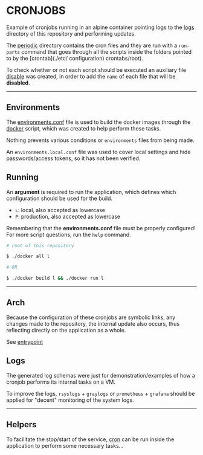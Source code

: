 # CRONJOBS

Example of cronjobs running in an alpine container pointing logs to the [logs](./logs/) directory of this repository and performing updates.

The [periodic](./etc/periodic/) directory contains the cron files and they are run with a `run-parts` command that goes through all the scripts inside the folders pointed to by the [crontab](./etc/ configuration) crontabs/root).

To check whether or not each script should be executed an auxiliary file [disable](./etc/periodic/disable) was created, in order to add the `name` of each file that will be **disabled**.

---

## Environments

The [environments.conf](./environments.conf) file is used to build the docker images through the [docker](./docker) script, which was created to help perform these tasks.

Nothing prevents various conditions or `environments` files from being made.

An `environments.local.conf` file was used to cover local settings and hide passwords/access tokens, so it has not been verified.

## Running

An **argument** is required to run the application, which defines which configuration should be used for the build.

- `L`: local, also accepted as lowercase
- `P`: production, also accepted as lowercase

Remembering that the **environments.conf** file must be properly configured! For more script questions, run the `help` command.

```sh
# root of this repository

$ ./docker all l

# OR

$ ./docker build l && ./docker run l

```

---

## Arch

Because the configuration of these cronjobs are symbolic links, any changes made to the repository, the internal update also occurs, thus reflecting directly on the application as a whole.

See [entrypoint](./entrypoint)

## Logs

The generated log schemas were just for demonstration/examples of how a cronjob performs its internal tasks on a VM.

To improve the logs, `rsyslogs` + `graylogs` or `prometheus` + `grafana` should be applied for "decent" monitoring of the system logs.

---

## Helpers

To facilitate the stop/start of the service, [cron](./cron) can be run inside the application to perform some necessary tasks...
